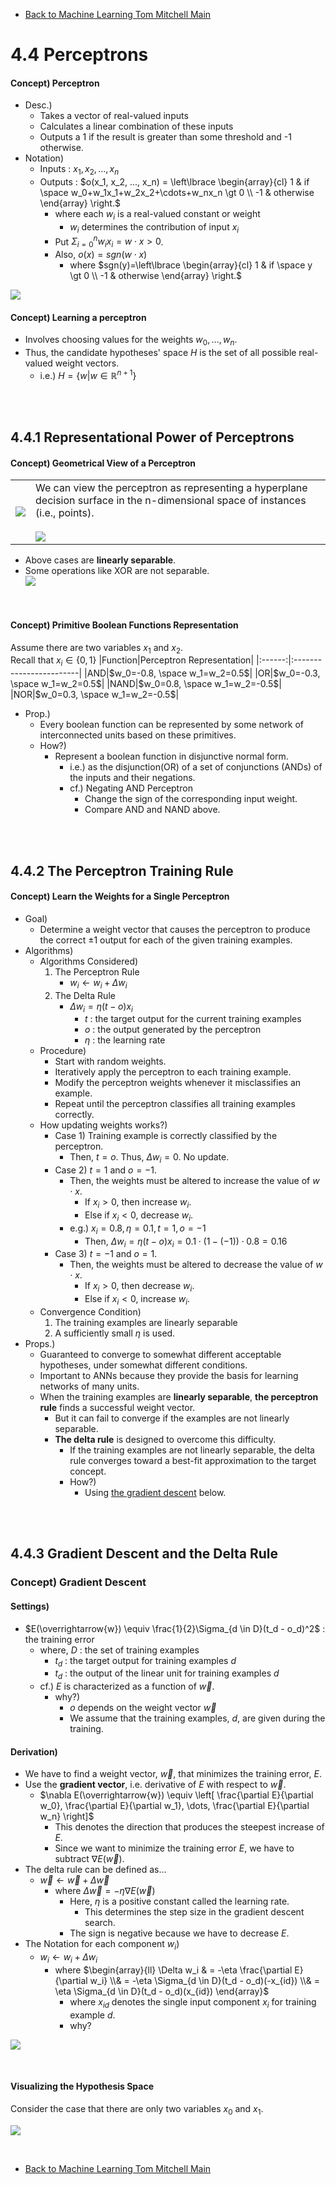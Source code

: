 * [Back to Machine Learning Tom Mitchell Main](../../main.md)

# 4.4 Perceptrons

#### Concept) Perceptron
- Desc.)
  - Takes a vector of real-valued inputs
  - Calculates a linear combination of these inputs
  - Outputs a 1 if the result is greater than some threshold and -1 otherwise.
- Notation)
  - Inputs : $x_1, x_2, ..., x_n$
  - Outputs : $`o(x_1, x_2, ..., x_n) = \left\lbrace \begin{array}{cl} 1 & if \space w_0+w_1x_1+w_2x_2+\cdots+w_nx_n \gt 0 \\ -1 & otherwise \end{array} \right.`$
    - where each $w_i$ is a real-valued constant or weight
      - $w_i$ determines the contribution of input $x_i$
    - Put $\Sigma_{i=0}^n w_ix_i = w\cdot x \gt 0$.
    - Also, $o(x) = sgn(w\cdot x)$
      - where $`sgn(y)=\left\lbrace \begin{array}{cl} 1 & if \space y \gt 0 \\ -1 & otherwise \end{array} \right.`$

![](images/001.png)

#### Concept) Learning a perceptron
- Involves choosing values for the weights $w_0, \dots, w_n$.
- Thus, the candidate hypotheses' space $H$ is the set of all possible real-valued weight vectors.
  - i.e.) $H = \lbrace w | w \in \mathbb{R}^{n+1} \rbrace$

<br><br>

## 4.4.1 Representational Power of Perceptrons
#### Concept) Geometrical View of a Perceptron
<table>
<tr><td><img src="images/002.png"></td><td>We can view the perceptron as representing a hyperplane decision surface in the n-dimensional space of instances (i.e., points). <br><br> <img src="images/003.png">  </td></tr>
</table>

- Above cases are **linearly separable**.
- Some operations like XOR are not separable.   
  ![](images/004.png)

<br>

#### Concept) Primitive Boolean Functions Representation
Assume there are two variables $x_1$ and $x_2$.    
Recall that $x_i \in \lbrace 0,1 \rbrace$
|Function|Perceptron Representation|
|:------:|:------------------------|
|AND|$w_0=-0.8, \space w_1=w_2=0.5$|
|OR|$w_0=-0.3, \space w_1=w_2=0.5$|
|NAND|$w_0=0.8, \space w_1=w_2=-0.5$|
|NOR|$w_0=0.3, \space w_1=w_2=-0.5$|
- Prop.)
  - Every boolean function can be represented by some network of interconnected units based on these primitives.
  - How?)
    - Represent a boolean function in disjunctive normal form.
      - i.e.) as the disjunction(OR) of a set of conjunctions (ANDs) of the inputs and their negations.
      - cf.) Negating AND Perceptron
        - Change the sign of the corresponding input weight.
        - Compare AND and NAND above.

<br><br>

## 4.4.2 The Perceptron Training Rule
#### Concept) Learn the Weights for a Single Perceptron
- Goal)
  - Determine a weight vector that causes the perceptron to produce the correct $\pm 1$ output for each of the given training examples.
- Algorithms)
  - Algorithms Considered)
    1. The Perceptron Rule
       - $w_i \leftarrow w_i + \Delta w_i$
    2. The Delta Rule
       - $\Delta w_i = \eta(t-o)x_i$
         - $t$ : the target output for the current training examples
         - $o$ : the output generated by the perceptron
         - $\eta$ : the learning rate
  - Procedure)
    - Start with random weights.
    - Iteratively apply the perceptron to each training example.
    - Modify the perceptron weights whenever it misclassifies an example.
    - Repeat until the perceptron classifies all training examples correctly.
  - How updating weights works?)
    - Case 1) Training example is correctly classified by the perceptron.
      - Then, $t=o$. Thus, $\Delta w_i = 0$. No update.
    - Case 2) $t=1$ and $o=-1$.
      - Then, the weights must be altered to increase the value of $w \cdot x$.
        - If $x_i \gt 0$, then increase $w_i$.
        - Else if $x_i \lt 0$, decrease $w_i$.
      - e.g.) $x_i=0.8, \eta=0.1, t=1, o=-1$
        - Then, $\Delta w_i = \eta(t-o)x_i = 0.1\cdot(1-(-1))\cdot0.8 = 0.16$
    - Case 3) $t=-1$ and $o=1$.
      - Then, the weights must be altered to decrease the value of $w \cdot x$.
        - If $x_i \gt 0$, then decrease $w_i$.
        - Else if $x_i \lt 0$, increase $w_i$.
  - Convergence Condition)
    1. The training examples are linearly separable
    2. A sufficiently small $\eta$ is used.
- Props.)
  - Guaranteed to converge to somewhat different acceptable hypotheses, under somewhat different conditions. 
  - Important to ANNs because they provide the basis for learning networks of many units.
  - When the training examples are **linearly separable**, **the perceptron rule** finds a successful weight vector.
    - But it can fail to converge if the examples are not linearly separable.
    - **The delta rule** is designed to overcome this difficulty.
      - If the training examples are not linearly separable, the delta rule converges toward a best-fit approximation to the target concept.
      - How?)
        - Using [the gradient descent](#concept-gradient-descent) below.


<br><br>

## 4.4.3 Gradient Descent and the Delta Rule
### Concept) Gradient Descent
#### Settings)
- $E(\overrightarrow{w}) \equiv \frac{1}{2}\Sigma_{d \in D}(t_d - o_d)^2$ : the training error
  - where, $D$ : the set of training examples
    - $t_d$ : the target output for training examples $d$
    - $t_d$ : the output of the linear unit for training examples $d$
  - cf.) $E$ is characterized as a function of $\overrightarrow{w}$.
    - why?)
      - $o$ depends on the weight vector $\overrightarrow{w}$
      - We assume that the training examples, $d$, are given during the training.

#### Derivation)
- We have to find a weight vector, $\overrightarrow{w}$, that minimizes the training error, $E$.
- Use the **gradient vector**, i.e. derivative of $E$ with respect to $\overrightarrow{w}$.
  - $\nabla E(\overrightarrow{w}) \equiv \left[ \frac{\partial E}{\partial w_0}, \frac{\partial E}{\partial w_1}, \dots, \frac{\partial E}{\partial w_n} \right]$
    - This denotes the direction that produces the steepest increase of $E$.
    - Since we want to minimize the training error $E$, we have to subtract $\nabla E(\overrightarrow{w})$.
- The delta rule can be defined as...
  - $\overrightarrow{w} \leftarrow \overrightarrow{w} + \Delta \overrightarrow{w}$
    - where $\Delta \overrightarrow{w} = -\eta \nabla E(\overrightarrow{w})$
      - Here, $\eta$ is a positive constant called the learning rate.
        - This determines the step size in the gradient descent search.
      - The sign is negative because we have to decrease $E$.
- The Notation for each component $w_i$)
  - $w_i \leftarrow w_i + \Delta w_i$
    - where $`\begin{array}{ll} \Delta w_i & = -\eta \frac{\partial E}{\partial w_i} \\& = -\eta \Sigma_{d \in D}(t_d - o_d)(-x_{id}) \\& = \eta \Sigma_{d \in D}(t_d - o_d)(x_{id}) \end{array}`$
      - where $x_{id}$ denotes the single input component $x_i$ for training example $d$.
      - why?   

![](images/005.png)

<br>

#### Visualizing the Hypothesis Space
Consider the case that there are only two variables $x_0$ and $x_1$.   

![](images/006.png)



<br>

* [Back to Machine Learning Tom Mitchell Main](../../main.md)